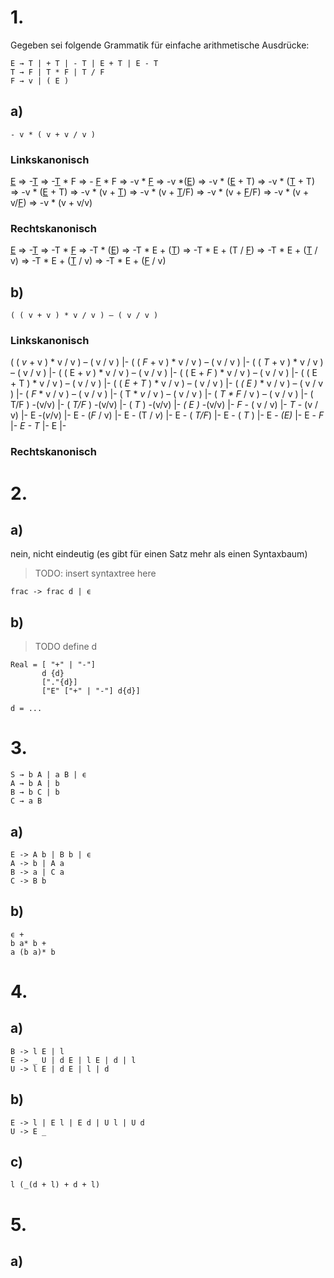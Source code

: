 # 1.
Gegeben sei folgende Grammatik für einfache arithmetische Ausdrücke:
```
E → T | + T | - T | E + T | E - T
T → F | T * F | T / F
F → v | ( E )
```

## a)


```
- v * ( v + v / v )
```
### Linkskanonisch

<u>E</u>
⇒ -<u>T</u>
⇒ -<u>T</u>  * F
⇒ - <u>F</u> * F
⇒ -v * <u>F</u>
⇒  -v *(<u>E</u>)
⇒ -v * (<u>E</u> + T)
⇒ -v * (<u>T</u> + T)
⇒ -v * (<u>E</u> + T)
⇒ -v * (v + <u>T</u>)
⇒ -v * (v + <u>T</u>/F)
⇒ -v * (v + <u>F</u>/F) 
⇒ -v * (v + v/<u>F</u>)
⇒  -v * (v + v/v)

### Rechtskanonisch

<u>E</u>
⇒ -<u>T</u>
⇒ -T  * <u>F</u>
⇒ -T  * (<u>E</u>)
⇒ -T  *  E + (<u>T</u>)
⇒ -T  *  E + (T / <u>F</u>)
⇒ -T  *  E + (<u>T</u> / v)
⇒ -T  *  E + (<u>T</u> / v)
⇒ -T  *  E + (<u>F</u> / v)

## b)

```
( ( v + v ) * v / v ) – ( v / v )
```

### Linkskanonisch

( ( *v* + v ) * v / v ) – ( v / v )   |-
( ( *F* + v ) * v / v ) – ( v / v )   |-
( ( *T* + v ) * v / v ) – ( v / v )   |-
( ( E + *v* ) * v / v ) – ( v / v )   |-
( ( E + *F* ) * v / v ) – ( v / v )   |-
( ( E + T ) * v / v ) – ( v / v )     |-
( ( *E + T* ) * v / v ) – ( v / v )   |-
( *( E )* * v / v ) – ( v / v )       |-
(  *F*  * v / v ) – ( v / v )         |-
(  T  * *v* / v ) – ( v / v )         |-
(  *T  * F* / v ) – ( v / v )         |-
( T/F ) -(v/v)                        |-
( *T/F* ) -(v/v)                      |-
( *T* ) -(v/v)                        |-
*( E )* -(v/v)                        |-
*F* - ( v / v)                        |-
*T* - (v / v)                         |-
E -(*v*/v)                            |-
E - (*F* / v)                         |-
E - (T / *v*)                         |-
E - ( *T/F*)                          |-
E - ( *T* )                           |-
E - *(E)*                             |-
E - *F*                               |-
*E - T*                               |-
E                                     |-

### Rechtskanonisch

# 2.
## a)
nein, nicht eindeutig (es gibt für einen Satz mehr als einen Syntaxbaum)

>TODO: insert syntaxtree here
```
frac -> frac d | ϵ
```

## b)

> TODO define d
```
Real = [ "+" | "-"]
       d {d}
       ["."{d}]
       ["E" ["+" | "-"] d{d}]

d = ...
```

# 3.
```
S → b A | a B | ϵ
A → b A | b
B → b C | b
C → a B
```

## a)
```
E -> A b | B b | ϵ
A -> b | A a
B -> a | C a
C -> B b 
```

## b)
```
ϵ +
b a* b +
a (b a)* b 
```

# 4.
## a)

```
B -> l E | l
E -> _ U | d E | l E | d | l
U -> l E | d E | l | d
```

## b)
```
E -> l | E l | E d | U l | U d
U -> E _
```

## c)
```
l (_(d + l) + d + l)
```

# 5.

## a)



